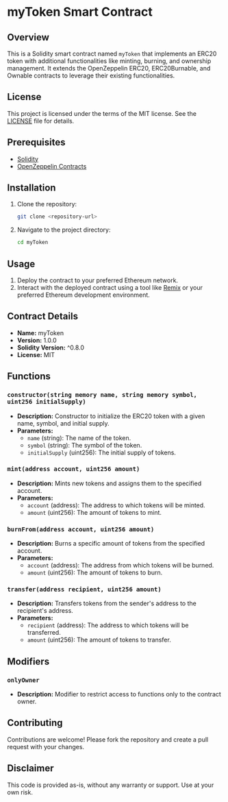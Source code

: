
# myToken Smart Contract

## Overview

This is a Solidity smart contract named `myToken` that implements an ERC20 token with additional functionalities like minting, burning, and ownership management. It extends the OpenZeppelin ERC20, ERC20Burnable, and Ownable contracts to leverage their existing functionalities.

## License


This project is licensed under the terms of the MIT license. See the [LICENSE](LICENSE) file for details.

## Prerequisites

- [Solidity](https://docs.soliditylang.org/en/latest/)
- [OpenZeppelin Contracts](https://docs.openzeppelin.com/contracts/4.x/)

## Installation

1. Clone the repository:

   ```bash
   git clone <repository-url>
   ```

2. Navigate to the project directory:

   ```bash
   cd myToken
   ```

## Usage

1. Deploy the contract to your preferred Ethereum network.
2. Interact with the deployed contract using a tool like [Remix](https://remix.ethereum.org/) or your preferred Ethereum development environment.

## Contract Details

- **Name:** myToken
- **Version:** 1.0.0
- **Solidity Version:** ^0.8.0
- **License:** MIT

## Functions

### `constructor(string memory name, string memory symbol, uint256 initialSupply)`

- **Description:** Constructor to initialize the ERC20 token with a given name, symbol, and initial supply.
- **Parameters:**
  - `name` (string): The name of the token.
  - `symbol` (string): The symbol of the token.
  - `initialSupply` (uint256): The initial supply of tokens.

### `mint(address account, uint256 amount)`

- **Description:** Mints new tokens and assigns them to the specified account.
- **Parameters:**
  - `account` (address): The address to which tokens will be minted.
  - `amount` (uint256): The amount of tokens to mint.

### `burnFrom(address account, uint256 amount)`

- **Description:** Burns a specific amount of tokens from the specified account.
- **Parameters:**
  - `account` (address): The address from which tokens will be burned.
  - `amount` (uint256): The amount of tokens to burn.

### `transfer(address recipient, uint256 amount)`

- **Description:** Transfers tokens from the sender's address to the recipient's address.
- **Parameters:**
  - `recipient` (address): The address to which tokens will be transferred.
  - `amount` (uint256): The amount of tokens to transfer.

## Modifiers

### `onlyOwner`

- **Description:** Modifier to restrict access to functions only to the contract owner.

## Contributing

Contributions are welcome! Please fork the repository and create a pull request with your changes.

## Disclaimer

This code is provided as-is, without any warranty or support. Use at your own risk.
